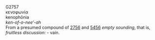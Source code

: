 <body>
  <p>G2757<br>  κενοφωνία  <br> kenophōnia  <br><i>ken-of-o-nee‘-ah </i><br>From a presumed compound of <a href="g2756.htm">2756</a> and <a href="g5456.htm">5456</a>  <i>empty</i> <i>sounding</i>, that is, <i>fruitless</i> <i>discussion:</i> - vain.<br></p>
 </body>